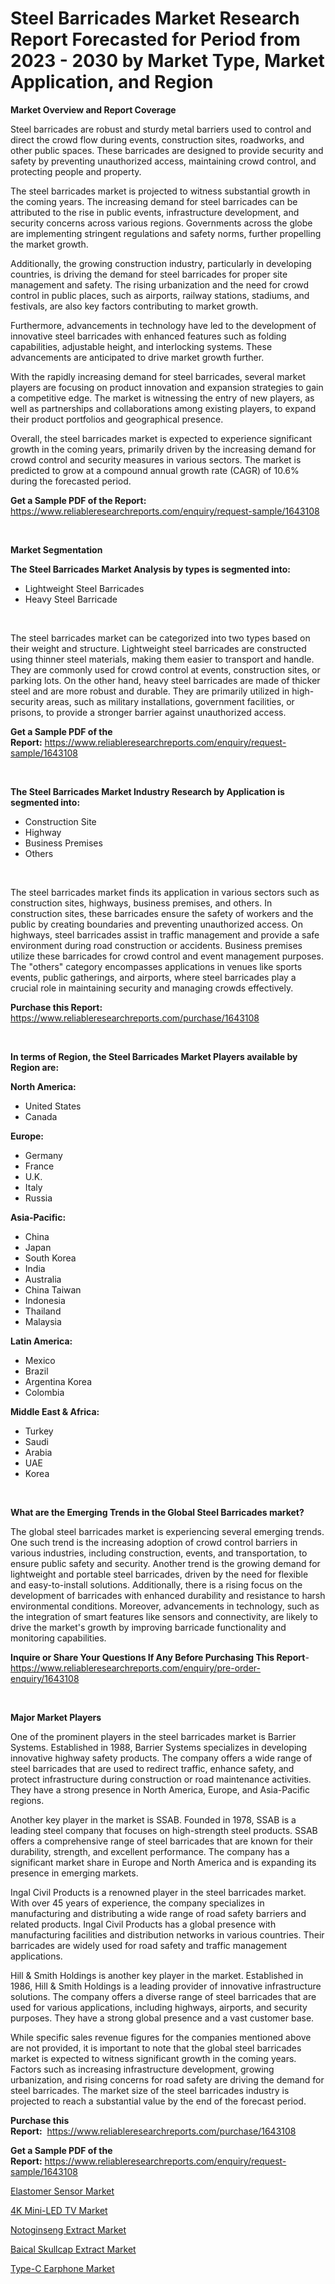 <p><h1>Steel Barricades Market Research Report Forecasted for Period from 2023 -  2030 by Market Type, Market Application, and Region</h1></p><p><strong>Market Overview and Report Coverage</strong></p>
<p><p>Steel barricades are robust and sturdy metal barriers used to control and direct the crowd flow during events, construction sites, roadworks, and other public spaces. These barricades are designed to provide security and safety by preventing unauthorized access, maintaining crowd control, and protecting people and property.</p><p>The steel barricades market is projected to witness substantial growth in the coming years. The increasing demand for steel barricades can be attributed to the rise in public events, infrastructure development, and security concerns across various regions. Governments across the globe are implementing stringent regulations and safety norms, further propelling the market growth.</p><p>Additionally, the growing construction industry, particularly in developing countries, is driving the demand for steel barricades for proper site management and safety. The rising urbanization and the need for crowd control in public places, such as airports, railway stations, stadiums, and festivals, are also key factors contributing to market growth.</p><p>Furthermore, advancements in technology have led to the development of innovative steel barricades with enhanced features such as folding capabilities, adjustable height, and interlocking systems. These advancements are anticipated to drive market growth further.</p><p>With the rapidly increasing demand for steel barricades, several market players are focusing on product innovation and expansion strategies to gain a competitive edge. The market is witnessing the entry of new players, as well as partnerships and collaborations among existing players, to expand their product portfolios and geographical presence.</p><p>Overall, the steel barricades market is expected to experience significant growth in the coming years, primarily driven by the increasing demand for crowd control and security measures in various sectors. The market is predicted to grow at a compound annual growth rate (CAGR) of 10.6% during the forecasted period.</p></p>
<p><strong>Get a Sample PDF of the Report:</strong> <a href="https://www.reliableresearchreports.com/enquiry/request-sample/1643108">https://www.reliableresearchreports.com/enquiry/request-sample/1643108</a></p>
<p>&nbsp;</p>
<p><strong>Market Segmentation</strong></p>
<p><strong>The Steel Barricades Market Analysis by types is segmented into:</strong></p>
<p><ul><li>Lightweight Steel Barricades</li><li>Heavy Steel Barricade</li></ul></p>
<p>&nbsp;</p>
<p><p>The steel barricades market can be categorized into two types based on their weight and structure. Lightweight steel barricades are constructed using thinner steel materials, making them easier to transport and handle. They are commonly used for crowd control at events, construction sites, or parking lots. On the other hand, heavy steel barricades are made of thicker steel and are more robust and durable. They are primarily utilized in high-security areas, such as military installations, government facilities, or prisons, to provide a stronger barrier against unauthorized access.</p></p>
<p><strong>Get a Sample PDF of the Report:</strong>&nbsp;<a href="https://www.reliableresearchreports.com/enquiry/request-sample/1643108">https://www.reliableresearchreports.com/enquiry/request-sample/1643108</a></p>
<p>&nbsp;</p>
<p><strong>The Steel Barricades Market Industry Research by Application is segmented into:</strong></p>
<p><ul><li>Construction Site</li><li>Highway</li><li>Business Premises</li><li>Others</li></ul></p>
<p>&nbsp;</p>
<p><p>The steel barricades market finds its application in various sectors such as construction sites, highways, business premises, and others. In construction sites, these barricades ensure the safety of workers and the public by creating boundaries and preventing unauthorized access. On highways, steel barricades assist in traffic management and provide a safe environment during road construction or accidents. Business premises utilize these barricades for crowd control and event management purposes. The "others" category encompasses applications in venues like sports events, public gatherings, and airports, where steel barricades play a crucial role in maintaining security and managing crowds effectively.</p></p>
<p><strong>Purchase this Report:</strong>&nbsp; <a href="https://www.reliableresearchreports.com/purchase/1643108">https://www.reliableresearchreports.com/purchase/1643108</a></p>
<p>&nbsp;</p>
<p><strong>In terms of Region, the Steel Barricades Market Players available by Region are:</strong></p>
<p>
    <p> <strong> North America: </strong>
        <ul>
            <li>United States</li>
            <li>Canada</li>
        </ul>
        </p> 
    <p> <strong> Europe: </strong>
        <ul>
            <li>Germany</li>
            <li>France</li>
            <li>U.K.</li>
            <li>Italy</li>
            <li>Russia</li>
        </ul>
        </p> 
    <p> <strong> Asia-Pacific: </strong>
        <ul>
            <li>China</li>
            <li>Japan</li>
            <li>South Korea</li>
            <li>India</li>
            <li>Australia</li>
            <li>China Taiwan</li>
            <li>Indonesia</li>
            <li>Thailand</li>
            <li>Malaysia</li>
        </ul>
        </p> 
    <p> <strong> Latin America: </strong>
        <ul>
            <li>Mexico</li>
            <li>Brazil</li>
            <li>Argentina Korea</li>
            <li>Colombia</li>
        </ul>
        </p> 
    <p> <strong> Middle East & Africa: </strong>
        <ul>
            <li>Turkey</li>
            <li>Saudi</li>
            <li>Arabia</li>
            <li>UAE</li>
            <li>Korea</li>
        </ul>
    </p>
    </p>
<p>&nbsp;</p>
<p><strong>What are the Emerging Trends in the Global Steel Barricades market?</strong></p>
<p><p>The global steel barricades market is experiencing several emerging trends. One such trend is the increasing adoption of crowd control barriers in various industries, including construction, events, and transportation, to ensure public safety and security. Another trend is the growing demand for lightweight and portable steel barricades, driven by the need for flexible and easy-to-install solutions. Additionally, there is a rising focus on the development of barricades with enhanced durability and resistance to harsh environmental conditions. Moreover, advancements in technology, such as the integration of smart features like sensors and connectivity, are likely to drive the market's growth by improving barricade functionality and monitoring capabilities.</p></p>
<p><strong>Inquire or Share Your Questions If Any Before Purchasing This Report</strong>- <a href="https://www.reliableresearchreports.com/enquiry/pre-order-enquiry/1643108">https://www.reliableresearchreports.com/enquiry/pre-order-enquiry/1643108</a></p>
<p>&nbsp;</p>
<p><strong>Major Market Players</strong></p>
<p><p>One of the prominent players in the steel barricades market is Barrier Systems. Established in 1988, Barrier Systems specializes in developing innovative highway safety products. The company offers a wide range of steel barricades that are used to redirect traffic, enhance safety, and protect infrastructure during construction or road maintenance activities. They have a strong presence in North America, Europe, and Asia-Pacific regions.</p><p>Another key player in the market is SSAB. Founded in 1978, SSAB is a leading steel company that focuses on high-strength steel products. SSAB offers a comprehensive range of steel barricades that are known for their durability, strength, and excellent performance. The company has a significant market share in Europe and North America and is expanding its presence in emerging markets.</p><p>Ingal Civil Products is a renowned player in the steel barricades market. With over 45 years of experience, the company specializes in manufacturing and distributing a wide range of road safety barriers and related products. Ingal Civil Products has a global presence with manufacturing facilities and distribution networks in various countries. Their barricades are widely used for road safety and traffic management applications.</p><p>Hill & Smith Holdings is another key player in the market. Established in 1986, Hill & Smith Holdings is a leading provider of innovative infrastructure solutions. The company offers a diverse range of steel barricades that are used for various applications, including highways, airports, and security purposes. They have a strong global presence and a vast customer base.</p><p>While specific sales revenue figures for the companies mentioned above are not provided, it is important to note that the global steel barricades market is expected to witness significant growth in the coming years. Factors such as increasing infrastructure development, growing urbanization, and rising concerns for road safety are driving the demand for steel barricades. The market size of the steel barricades industry is projected to reach a substantial value by the end of the forecast period.</p></p>
<p><strong>Purchase this Report:</strong>&nbsp;&nbsp;<a href="https://www.reliableresearchreports.com/purchase/1643108">https://www.reliableresearchreports.com/purchase/1643108</a></p>
<p></p>
<p><strong>Get a Sample PDF of the Report:</strong>&nbsp;<a href="https://www.reliableresearchreports.com/enquiry/request-sample/1643108">https://www.reliableresearchreports.com/enquiry/request-sample/1643108</a></p>
<p><p><a href="https://medium.com/@slanecode210/elastomer-sensor-market-analysis-its-cagr-market-segmentation-and-global-industry-overview-1c5ae5d42e76">Elastomer Sensor Market</a></p><p><a href="https://medium.com/@siennaferry2023/4k-mini-led-tv-market-size-cagr-trends-2024-2030-c1269a02e412">4K Mini-LED TV Market</a></p><p><a href="https://github.com/aashishrp02/Market-Research-Report-List-1/blob/main/notoginseng-extract-market.md">Notoginseng Extract Market</a></p><p><a href="https://github.com/aashishrp/Market-Research-Report-List-1/blob/main/baical-skullcap-extract-market.md">Baical Skullcap Extract Market</a></p><p><a href="https://medium.com/@russpollich/type-c-earphone-market-comprehensive-assessment-by-type-application-and-geography-d692a1938dd1">Type-C Earphone Market</a></p></p>